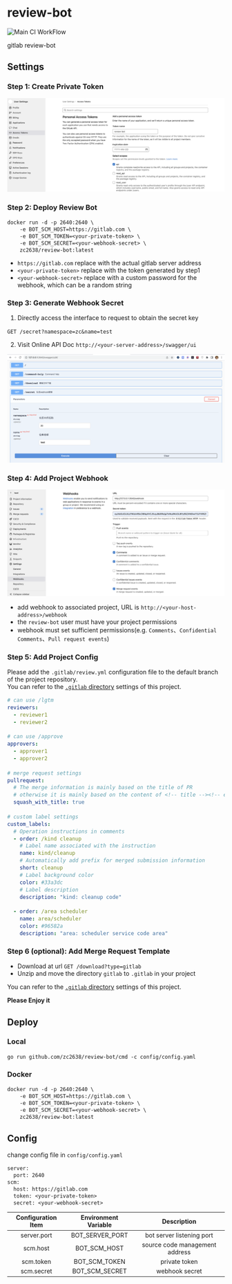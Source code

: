 # review-bot

![Main CI WorkFlow](https://github.com/zc2638/review-bot/workflows/Main%20CI%20WorkFlow/badge.svg)

gitlab review-bot

## Settings

### Step 1: Create Private Token

![](./docs/image/private-token.png)

### Step 2: Deploy Review Bot

```shell
docker run -d -p 2640:2640 \
    -e BOT_SCM_HOST=https://gitlab.com \
    -e BOT_SCM_TOKEN=<your-private-token> \
    -e BOT_SCM_SECRET=<your-webhook-secret> \
    zc2638/review-bot:latest
```

- `https://gitlab.com` replace with the actual gitlab server address
- `<your-private-token>` replace with the token generated by step1
- `<your-webhook-secret>` replace with a custom password for the webhook, which can be a random string

### Step 3: Generate Webhook Secret

1. Directly access the interface to request to obtain the secret key

`GET /secret?namespace=zc&name=test`

2. Visit Online API Doc `http://<your-server-address>/swagger/ui`

![](./docs/image/webhook-secret.png)

### Step 4: Add Project Webhook

![](./docs/image/webhook.png)

- add webhook to associated project, URL is `http://<your-host-address>/webhook`
- the `review-bot` user must have your project permissions
- webhook must set sufficient permissions(e.g. `Comments`、`Confidential Comments`、`Pull request events`)

### Step 5: Add Project Config

Please add the `.gitlab/review.yml` configuration file to the default branch of the project repository.  
You can refer to the [`.gitlab` directory](./.gitlab) settings of this project.

```yaml
# can use /lgtm
reviewers:
  - reviewer1
  - reviewer2

# can use /approve
approvers:
  - approver1
  - approver2

# merge request settings
pullrequest:
  # The merge information is mainly based on the title of PR
  # otherwise it is mainly based on the content of <!-- title --><!-- end title --> in PR description template
  squash_with_title: true

# custom label settings
custom_labels:
  # Operation instructions in comments
  - order: /kind cleanup
    # Label name associated with the instruction
    name: kind/cleanup
    # Automatically add prefix for merged submission information
    short: cleanup
    # Label background color
    color: #33a3dc
    # Label description
    description: "kind: cleanup code"

  - order: /area scheduler
    name: area/scheduler
    color: #96582a
    description: "area: scheduler service code area"
```

### Step 6 (optional): Add Merge Request Template

- Download at url `GET /download?type=gitlab`
- Unzip and move the directory `gitlab` to `.gitlab` in your project

You can refer to the [`.gitlab` directory](./.gitlab) settings of this project.

**Please Enjoy it**

## Deploy

### Local

```
go run github.com/zc2638/review-bot/cmd -c config/config.yaml
```

### Docker

```
docker run -d -p 2640:2640 \
    -e BOT_SCM_HOST=https://gitlab.com \
    -e BOT_SCM_TOKEN=<your-private-token> \
    -e BOT_SCM_SECRET=<your-webhook-secret> \
    zc2638/review-bot:latest
```

## Config

change config file in `config/config.yaml`

```
server:
  port: 2640
scm:
  host: https://gitlab.com
  token: <your-private-token>
  secret: <your-webhook-secret>
```

| Configuration Item | Environment Variable |          Description           |
|:------------------:|:--------------------:|:------------------------------:|
|    server.port     |   BOT_SERVER_PORT    |   bot server listening port    |
|      scm.host      |     BOT_SCM_HOST     | source code management address |
|     scm.token      |    BOT_SCM_TOKEN     |         private token          |
|     scm.secret     |    BOT_SCM_SECRET    |         webhook secret         |
